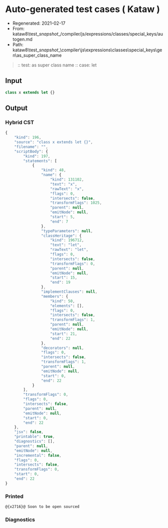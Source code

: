 # Auto-generated test cases ( Kataw )
- Regenerated: 2021-02-17
- From: kataw8\test\__snapshot__/compiler/js/expressions/classes/special_keys/autogen.md
- Path: kataw8\test\__snapshot__\compiler\js\expressions\classes\special_keys\gen\as_super_class_name
> :: test: as super class name
> :: case: let
## Input

`````js
class x extends let {}
`````

## Output


### Hybrid CST


```javascript
{
    "kind": 196,
    "source": "class x extends let {}",
    "filename": "",
    "scriptBody": {
        "kind": 197,
        "statements": [
            {
                "kind": 48,
                "name": {
                    "kind": 131102,
                    "text": "x",
                    "rawText": "x",
                    "flags": 0,
                    "intersects": false,
                    "transformFlags": 1025,
                    "parent": null,
                    "emitNode": null,
                    "start": 5,
                    "end": 7
                },
                "typeParameters": null,
                "classHeritage": {
                    "kind": 196712,
                    "text": "let",
                    "rawText": "let",
                    "flags": 0,
                    "intersects": false,
                    "transformFlags": 0,
                    "parent": null,
                    "emitNode": null,
                    "start": 15,
                    "end": 19
                },
                "implementClauses": null,
                "members": {
                    "kind": 50,
                    "elements": [],
                    "flags": 0,
                    "intersects": false,
                    "transformFlags": 1,
                    "parent": null,
                    "emitNode": null,
                    "start": 21,
                    "end": 22
                },
                "decorators": null,
                "flags": 0,
                "intersects": false,
                "transformFlags": 1,
                "parent": null,
                "emitNode": null,
                "start": 0,
                "end": 22
            }
        ],
        "transformFlags": 0,
        "flags": 0,
        "intersects": false,
        "parent": null,
        "emitNode": null,
        "start": 0,
        "end": 22
    },
    "jsx": false,
    "printable": true,
    "diagnostics": [],
    "parent": null,
    "emitNode": null,
    "incremental": false,
    "flags": 0,
    "intersects": false,
    "transformFlags": 0,
    "start": 0,
    "end": 22
}
```

### Printed


```javascript
@{x2716}@ Soon to be open sourced
```

### Diagnostics


```javascript

```

